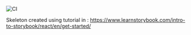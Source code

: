 ![CI](https://github.com/NunoMore/Pokemon-App/workflows/CI/badge.svg)

Skeleton created using tutorial in : https://www.learnstorybook.com/intro-to-storybook/react/en/get-started/
